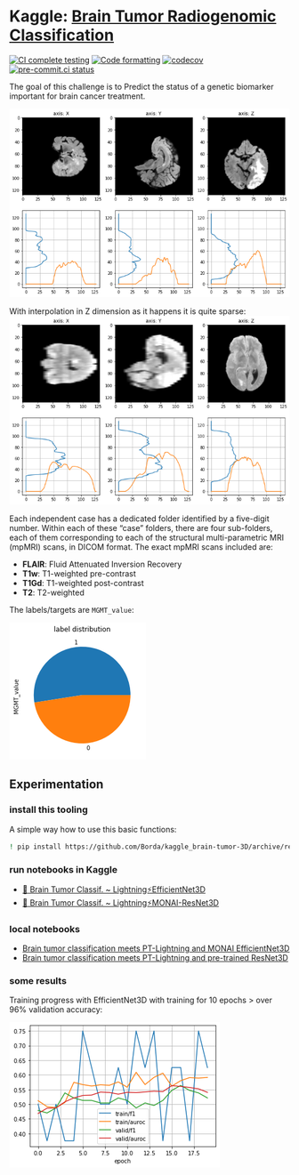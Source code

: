 # Kaggle: [Brain Tumor Radiogenomic Classification](https://www.kaggle.com/c/rsna-miccai-brain-tumor-radiogenomic-classification)

[![CI complete testing](https://github.com/Borda/kaggle_brain-tumor-3D/actions/workflows/ci_testing.yml/badge.svg?branch=main&event=push)](https://github.com/Borda/kaggle_brain-tumor-3D/actions/workflows/ci_testing.yml)
[![Code formatting](https://github.com/Borda/kaggle_brain-tumor-3D/actions/workflows/code-format.yml/badge.svg?branch=main&event=push)](https://github.com/Borda/kaggle_brain-tumor-3D/actions/workflows/code-format.yml)
[![codecov](https://codecov.io/gh/Borda/kaggle_brain-tumor-3D/branch/main/graph/badge.svg?token=bxqTQDXHvU)](https://codecov.io/gh/Borda/kaggle_brain-tumor-3D)
[![pre-commit.ci status](https://results.pre-commit.ci/badge/github/Borda/kaggle_brain-tumor-3D/main.svg)](https://results.pre-commit.ci/latest/github/Borda/kaggle_brain-tumor-3D/main)

The goal of this challenge is to Predict the status of a genetic biomarker important for brain cancer treatment.

![Sample brain visual](./assets/brain3D_spl1.png)

With interpolation in Z dimension as it happens it is quite sparse:
![Sample brain visual](./assets/brain3D_spl2.png)

Each independent case has a dedicated folder identified by a five-digit number.
Within each of these “case” folders, there are four sub-folders, each of them corresponding to each of the structural multi-parametric MRI (mpMRI) scans, in DICOM format.
The exact mpMRI scans included are:

- **FLAIR**: Fluid Attenuated Inversion Recovery
- **T1w**: T1-weighted pre-contrast
- **T1Gd**: T1-weighted post-contrast
- **T2**: T2-weighted

The labels/targets are `MGMT_value`:

![Label distribution](./assets/labels.png)

## Experimentation

### install this tooling

A simple way how to use this basic functions:

```bash
! pip install https://github.com/Borda/kaggle_brain-tumor-3D/archive/refs/heads/main.zip
```

### run notebooks in Kaggle

- [🧠 Brain Tumor Classif. ~ Lightning⚡EfficientNet3D](https://www.kaggle.com/jirkaborovec/brain-tumor-classif-lightning-efficientnet3d)
- [🧠 Brain Tumor Classif. ~ Lightning⚡MONAI-ResNet3D](https://www.kaggle.com/jirkaborovec/brain-tumor-classif-lightning-monai-resnet3d)

### local notebooks

- [Brain tumor classification meets PT-Lightning and MONAI EfficientNet3D](notebooks/Brain-tumor-classif_PT-Lightning_EfficientNet3D.ipynb)
- [Brain tumor classification meets PT-Lightning and pre-trained ResNet3D](notebooks/Brain-tumor-classif_PT-Lightning_ResNet3D.ipynb)

### some results

Training progress with EfficientNet3D with training  for 10 epochs > over 96% validation accuracy:

![Training process](./assets/metrics.png)
